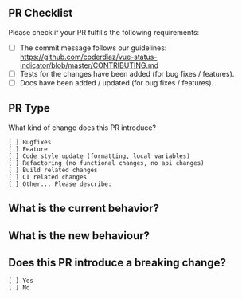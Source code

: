 ## PR Checklist
Please check if your PR fulfills the following requirements:

- [ ] The commit message follows our guidelines: https://github.com/coderdiaz/vue-status-indicator/blob/master/CONTRIBUTING.md
- [ ] Tests for the changes have been added (for bug fixes / features).
- [ ] Docs have been added / updated (for bug fixes / features).

## PR Type
What kind of change does this PR introduce?

<!-- Please check the one that applies to this PR using "x". -->
```
[ ] Bugfixes
[ ] Feature
[ ] Code style update (formatting, local variables)
[ ] Refactoring (no functional changes, no api changes)
[ ] Build related changes
[ ] CI related changes
[ ] Other... Please describe:
```

## What is the current behavior?
<!-- Please describe the current behavior that you are modifying, or link to a relevant issue. -->

## What is the new behaviour?

## Does this PR introduce a breaking change?
```
[ ] Yes
[ ] No
```
<!-- If this PR contains a breaking change, please describe the impact and migration path for existing applications below. -->
